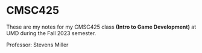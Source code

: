 # CMSC425

These are my notes for my CMSC425 class **(Intro to Game Development)** at UMD during the Fall 2023 semester.

Professor: Stevens Miller
